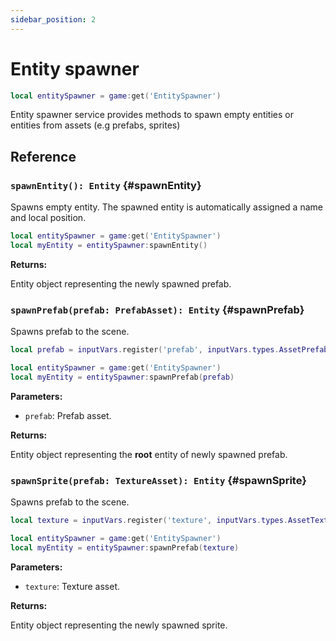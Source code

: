 ```yaml
---
sidebar_position: 2
---
```


# Entity spawner

```lua
local entitySpawner = game:get('EntitySpawner')
```

Entity spawner service provides methods to spawn empty entities or entities from assets (e.g prefabs, sprites)

## Reference

### `spawnEntity(): Entity` {#spawnEntity}

Spawns empty entity. The spawned entity is automatically assigned a name and local position.

```lua
local entitySpawner = game:get('EntitySpawner')
local myEntity = entitySpawner:spawnEntity()
```

**Returns:**

Entity object representing the newly spawned prefab.

### `spawnPrefab(prefab: PrefabAsset): Entity` {#spawnPrefab}

Spawns prefab to the scene.

```lua
local prefab = inputVars.register('prefab', inputVars.types.AssetPrefab)

local entitySpawner = game:get('EntitySpawner')
local myEntity = entitySpawner:spawnPrefab(prefab)
```

**Parameters:**

- `prefab`: Prefab asset.

**Returns:**

Entity object representing the **root** entity of newly spawned prefab.

### `spawnSprite(prefab: TextureAsset): Entity` {#spawnSprite}

Spawns prefab to the scene.

```lua
local texture = inputVars.register('texture', inputVars.types.AssetTexture)

local entitySpawner = game:get('EntitySpawner')
local myEntity = entitySpawner:spawnPrefab(texture)
```

**Parameters:**

- `texture`: Texture asset.

**Returns:**

Entity object representing the newly spawned sprite.
